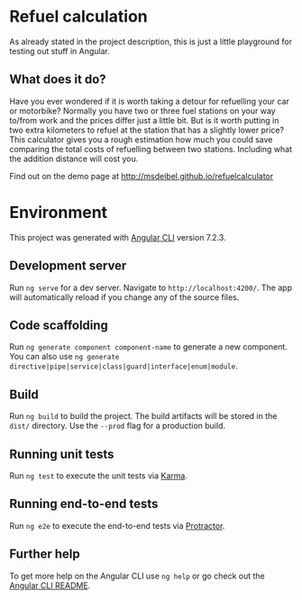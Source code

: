 # Refuel calculation

As already stated in the project description, this is just a little playground for testing out stuff in Angular.

## What does it do?

Have you ever wondered if it is worth taking a detour for refuelling your car or motorbike? Normally you have two or three fuel stations on your way to/from work and the prices differ just a little bit.
But is it worth putting in two extra kilometers to refuel at the station that has a slightly lower price? This calculator gives you a rough estimation how much you could save comparing the total costs of refuelling between two stations. Including what the addition distance will cost you.

Find out on the demo page at http://msdeibel.github.io/refuelcalculator

# Environment

This project was generated with [Angular CLI](https://github.com/angular/angular-cli) version 7.2.3.

## Development server

Run `ng serve` for a dev server. Navigate to `http://localhost:4200/`. The app will automatically reload if you change any of the source files.

## Code scaffolding

Run `ng generate component component-name` to generate a new component. You can also use `ng generate directive|pipe|service|class|guard|interface|enum|module`.

## Build

Run `ng build` to build the project. The build artifacts will be stored in the `dist/` directory. Use the `--prod` flag for a production build.

## Running unit tests

Run `ng test` to execute the unit tests via [Karma](https://karma-runner.github.io).

## Running end-to-end tests

Run `ng e2e` to execute the end-to-end tests via [Protractor](http://www.protractortest.org/).

## Further help

To get more help on the Angular CLI use `ng help` or go check out the [Angular CLI README](https://github.com/angular/angular-cli/blob/master/README.md).
